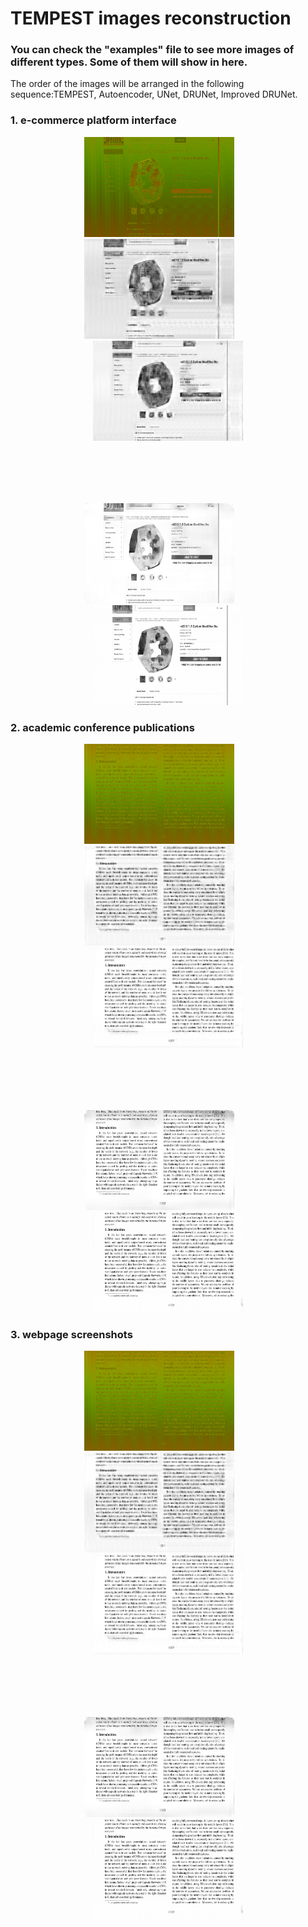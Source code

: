 # TEMPEST images reconstruction

### You can check the "examples" file to see more images of different types. Some of them will show in here. 
The order of the images will be arranged in the following sequence:TEMPEST, Autoencoder, UNet, DRUNet, Improved DRUNet.  
### 1. e-commerce platform interface
<!-- 第一行：三张图片 -->
<div align="center" style="margin-bottom: 80px;">
  <img src="https://github.com/fsy123-qaq/TEMPEST-images-reconstruction/blob/main/examples/e-commerce%20platform%20interface/image1/12905_0std.png?raw=true" alt="原始图像" width="240" height="160" style="margin: 0 20px;">
   &nbsp;&nbsp;&nbsp;&nbsp;&nbsp;&nbsp;
  <img src="https://github.com/fsy123-qaq/TEMPEST-images-reconstruction/blob/main/examples/e-commerce%20platform%20interface/image1/12905_auto_0std.png?raw=true" alt="自动重建" width="240" height="160" style="margin: 0 20px;">
   &nbsp;&nbsp;&nbsp;&nbsp;&nbsp;&nbsp;
  <img src="https://github.com/fsy123-qaq/TEMPEST-images-reconstruction/blob/main/examples/e-commerce%20platform%20interface/image1/12905_UNet_0std.png?raw=true" alt="UNet重建" width="240" height="160" style="margin: 0 20px;">
</div>
 &nbsp;&nbsp;&nbsp;&nbsp;&nbsp;&nbsp;
<!-- 第二行：两张图片对称排列 -->
<div align="center">
  <img src="https://github.com/fsy123-qaq/TEMPEST-images-reconstruction/blob/main/examples/e-commerce%20platform%20interface/image1/12905_DRUNet_0std.png?raw=true" alt="DRUNet重建" width="240" height="160" style="margin: 0 60px;">
   &nbsp;&nbsp;&nbsp;&nbsp;&nbsp;&nbsp;
  <img src="https://github.com/fsy123-qaq/TEMPEST-images-reconstruction/blob/main/examples/e-commerce%20platform%20interface/image1/12905_EMA_0std.png?raw=true" alt="EMA优化" width="240" height="160" style="margin: 0 60px;">
</div>  

### 2. academic conference publications
<!-- 第一行：三张图片 -->
<div align="center" style="margin-bottom: 80px;">
  <img src="https://github.com/fsy123-qaq/TEMPEST-images-reconstruction/blob/main/examples/academic%20conference%20publications/image2/Rajasegaran_DeepCaps_Going_Deeper_With_Capsule_Networks_CVPR_2019_paper_0std.png?raw=true" alt="原始图像" width="240" height="160" style="margin: 0 20px;">
   &nbsp;&nbsp;&nbsp;&nbsp;&nbsp;&nbsp;
  <img src="https://github.com/fsy123-qaq/TEMPEST-images-reconstruction/blob/main/examples/academic%20conference%20publications/image2/Rajasegaran_DeepCaps_Going_Deeper_With_Capsule_Networks_CVPR_2019_paper_auto_0std.png?raw=true" alt="自动重建" width="240" height="160" style="margin: 0 20px;">
   &nbsp;&nbsp;&nbsp;&nbsp;&nbsp;&nbsp;
  <img src="https://github.com/fsy123-qaq/TEMPEST-images-reconstruction/blob/main/examples/academic%20conference%20publications/image2/Rajasegaran_DeepCaps_Going_Deeper_With_Capsule_Networks_CVPR_2019_paper_UNet_0std.png?raw=true" alt="UNet重建" width="240" height="160" style="margin: 0 20px;">
</div>
 &nbsp;&nbsp;&nbsp;&nbsp;&nbsp;&nbsp;
<!-- 第二行：两张图片对称排列 -->
<div align="center">
  <img src="https://github.com/fsy123-qaq/TEMPEST-images-reconstruction/blob/main/examples/academic%20conference%20publications/image2/Rajasegaran_DeepCaps_Going_Deeper_With_Capsule_Networks_CVPR_2019_paper_DRUNet_0std.png?raw=true" alt="DRUNet重建" width="240" height="160" style="margin: 0 60px;">
   &nbsp;&nbsp;&nbsp;&nbsp;&nbsp;&nbsp;
  <img src="https://github.com/fsy123-qaq/TEMPEST-images-reconstruction/blob/main/examples/academic%20conference%20publications/image2/Rajasegaran_DeepCaps_Going_Deeper_With_Capsule_Networks_CVPR_2019_paper_EMA_0std.png?raw=true" alt="EMA优化" width="240" height="160" style="margin: 0 60px;">
</div>  

### 3. webpage screenshots

<!-- 第一行：三张图片 -->
<div align="center" style="margin-bottom: 80px;">
  <img src="https://github.com/fsy123-qaq/TEMPEST-images-reconstruction/blob/main/examples/academic%20conference%20publications/image2/Rajasegaran_DeepCaps_Going_Deeper_With_Capsule_Networks_CVPR_2019_paper_0std.png?raw=true" alt="原始图像" width="240" height="160" style="margin: 0 20px;">
   &nbsp;&nbsp;&nbsp;&nbsp;&nbsp;&nbsp;
  <img src="https://github.com/fsy123-qaq/TEMPEST-images-reconstruction/blob/main/examples/academic%20conference%20publications/image2/Rajasegaran_DeepCaps_Going_Deeper_With_Capsule_Networks_CVPR_2019_paper_auto_0std.png?raw=true" alt="自动重建" width="240" height="160" style="margin: 0 20px;">
   &nbsp;&nbsp;&nbsp;&nbsp;&nbsp;&nbsp;
  <img src="https://github.com/fsy123-qaq/TEMPEST-images-reconstruction/blob/main/examples/academic%20conference%20publications/image2/Rajasegaran_DeepCaps_Going_Deeper_With_Capsule_Networks_CVPR_2019_paper_UNet_0std.png?raw=true" alt="UNet重建" width="240" height="160" style="margin: 0 20px;">
</div>
 &nbsp;&nbsp;&nbsp;&nbsp;&nbsp;&nbsp;
<!-- 第二行：两张图片对称排列 -->
<div align="center">
  <img src="https://github.com/fsy123-qaq/TEMPEST-images-reconstruction/blob/main/examples/academic%20conference%20publications/image2/Rajasegaran_DeepCaps_Going_Deeper_With_Capsule_Networks_CVPR_2019_paper_DRUNet_0std.png?raw=true" alt="DRUNet重建" width="240" height="160" style="margin: 0 60px;">
   &nbsp;&nbsp;&nbsp;&nbsp;&nbsp;&nbsp;
  <img src="https://github.com/fsy123-qaq/TEMPEST-images-reconstruction/blob/main/examples/academic%20conference%20publications/image2/Rajasegaran_DeepCaps_Going_Deeper_With_Capsule_Networks_CVPR_2019_paper_EMA_0std.png?raw=true" alt="EMA优化" width="240" height="160" style="margin: 0 60px;">
</div>  
